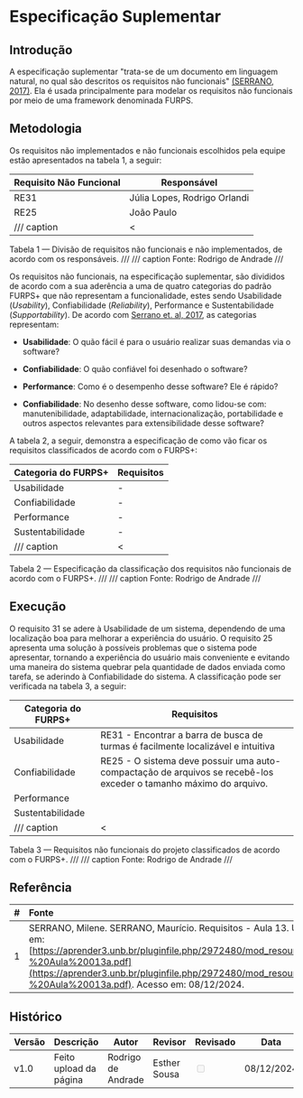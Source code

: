 # Especificação Suplementar

## Introdução

A especificação suplementar "trata-se de um documento em linguagem natural, no qual são descritos os requisitos não funcionais" [(SERRANO, 2017)](https://aprender3.unb.br/pluginfile.php/2972480/mod_resource/content/1/Requisitos%20-%20Aula%20013a.pdf). Ela é usada principalmente para modelar os requisitos não funcionais por meio de uma framework denominada FURPS. 

## Metodologia

Os requisitos não implementados e não funcionais escolhidos pela equipe estão apresentados na tabela 1, a seguir:

| Requisito Não Funcional        |  Responsável                 |  
|--------------------------------|------------------------------|
| RE31                           | Júlia Lopes, Rodrigo Orlandi |
| RE25                           | João Paulo                   |
/// caption | <
Tabela 1 — Divisão de requisitos não funcionais e não implementados, de acordo com os responsáveis.
///
/// caption
Fonte: Rodrigo de Andrade
///

Os requisitos não funcionais, na especificação suplementar, são divididos de acordo com a sua aderência a uma de quatro categorias do padrão FURPS+ que não representam a funcionalidade, estes sendo Usabilidade (*Usability*), Confiabilidade (*Reliability*), Performance e Sustentabilidade (*Supportability*). De acordo com [Serrano et. al, 2017](https://aprender3.unb.br/pluginfile.php/2972480/mod_resource/content/1/Requisitos%20-%20Aula%20013a.pdf), as categorias representam:

* **Usabilidade**: O quão fácil é para o usuário realizar suas demandas via o software?
 
* **Confiabilidade**: O quão confiável foi desenhado o software?

* **Performance**: Como é o desempenho desse software? Ele é rápido?

* **Confiabilidade**: No desenho desse software, como lidou-se com: manutenibilidade, adaptabilidade, internacionalização, portabilidade e outros aspectos relevantes para extensibilidade desse software?

A tabela 2, a seguir, demonstra a especificação de como vão ficar os requisitos classificados de acordo com o FURPS+:

| Categoria do FURPS+            |  Requisitos                  |  
|--------------------------------|------------------------------|
| Usabilidade                    |               -              |
| Confiabilidade                 |               -              |
| Performance                    |               -              |
| Sustentabilidade               |               -              |
/// caption | <
Tabela 2 — Especificação da classificação dos requisitos não funcionais de acordo com o FURPS+.
///
/// caption
Fonte: Rodrigo de Andrade
///

## Execução

O requisito 31 se adere à Usabilidade de um sistema, dependendo de uma localização boa para melhorar a experiência do usuário. O requisito 25 apresenta uma solução à possíveis problemas que o sistema pode apresentar, tornando a experiência do usuário mais conveniente e evitando uma maneira do sistema quebrar pela quantidade de dados enviada como tarefa, se aderindo à Confiabilidade do sistema. A classificação pode ser verificada na tabela 3, a seguir:

| Categoria do FURPS+            |  Requisitos                 |  
|--------------------------------|------------------------------|
| Usabilidade                    | RE31 - Encontrar a barra de busca de turmas é facilmente localizável e intuitiva |
| Confiabilidade                 | RE25 - O sistema deve possuir uma auto-compactação de arquivos se recebê-los exceder o tamanho máximo do arquivo. |
| Performance                    |                              |
| Sustentabilidade               |                              |
/// caption | <
Tabela 3 — Requisitos não funcionais do projeto classificados de acordo com o FURPS+.
///
/// caption
Fonte: Rodrigo de Andrade
///

## Referência

| # | Fonte|
|---|:------|
| 1 | SERRANO, Milene. SERRANO, Maurício. Requisitos - Aula 13. UnB Gama (FCTE). Disponível em: [https://aprender3.unb.br/pluginfile.php/2972480/mod_resource/content/1/Requisitos%20-%20Aula%20013a.pdf](https://aprender3.unb.br/pluginfile.php/2972480/mod_resource/content/1/Requisitos%20-%20Aula%20013a.pdf). Acesso em: 08/12/2024. |

## Histórico
| Versão | Descrição                  | Autor                           | Revisor                  |                 Revisado          | Data       |
|--------|----------------------------|---------------------------------|--------------------------|-----------------------------------|------------|
| v1.0   | Feito upload da página | Rodrigo de Andrade| Esther Sousa | <input type="checkbox" onclick="return false;" disabled/> | 08/12/2024 |